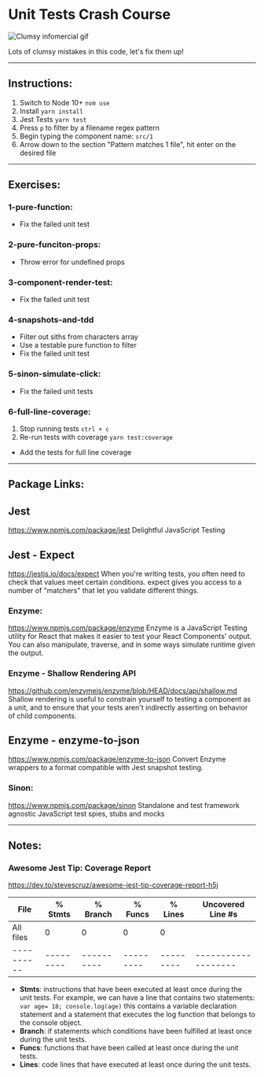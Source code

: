 # Unit Tests Crash Course

![Clumsy infomercial gif](https://i.pinimg.com/originals/f8/cc/8f/f8cc8fefcd977a03aabd0a374fb9969f.gif)

Lots of clumsy mistakes in this code, let's fix them up!

---

## Instructions:

1. Switch to Node 10+
   `nvm use`
2. Install
   `yarn install`
3. Jest Tests
   `yarn test`
4. Press `p` to filter by a filename regex pattern
5. Begin typing the component name: `src/1`
6. Arrow down to the section "Pattern matches 1 file", hit enter on the desired file

---

## Exercises:

### 1-pure-function:

- Fix the failed unit test

### 2-pure-funciton-props:

- Throw error for undefined props

### 3-component-render-test:

- Fix the failed unit test

### 4-snapshots-and-tdd

- Filter out siths from characters array
- Use a testable pure function to filter
- Fix the failed unit test

### 5-sinon-simulate-click:

- Fix the failed unit tests

### 6-full-line-coverage:

1. Stop running tests
   `ctrl + c`
2. Re-run tests with coverage
   `yarn test:coverage`

- Add the tests for full line coverage

---

## Package Links:

## Jest

https://www.npmjs.com/package/jest
Delightful JavaScript Testing

## Jest - Expect

https://jestjs.io/docs/expect
When you're writing tests, you often need to check that values meet certain conditions. expect gives you access to a number of "matchers" that let you validate different things.

### Enzyme:

https://www.npmjs.com/package/enzyme
Enzyme is a JavaScript Testing utility for React that makes it easier to test your React Components' output. You can also manipulate, traverse, and in some ways simulate runtime given the output.

### Enzyme - Shallow Rendering API

https://github.com/enzymejs/enzyme/blob/HEAD/docs/api/shallow.md
Shallow rendering is useful to constrain yourself to testing a component as a unit, and to ensure that your tests aren't indirectly asserting on behavior of child components.

## Enzyme - enzyme-to-json

https://www.npmjs.com/package/enzyme-to-json
Convert Enzyme wrappers to a format compatible with Jest snapshot testing.

### Sinon:

https://www.npmjs.com/package/sinon
Standalone and test framework agnostic JavaScript test spies, stubs and mocks

---

## Notes:

### Awesome Jest Tip: Coverage Report

https://dev.to/stevescruz/awesome-jest-tip-coverage-report-h5j

| File       | % Stmts   | % Branch   | % Funcs   | % Lines   | Uncovered Line #s   |
| ---------- | --------- | ---------- | --------- | --------- | ------------------- |
| All files  | 0         | 0          | 0         | 0         |
| ---------- | --------- | ---------- | --------- | --------- | ------------------- |

- **Stmts**: instructions that have been executed at least once during the unit tests. For example, we can have a line that contains two statements: `var age= 18; console.log(age)` this contains a variable declaration statement and a statement that executes the log function that belongs to the console object.
- **Branch**: if statements which conditions have been fulfilled at least once during the unit tests.
- **Funcs**: functions that have been called at least once during the unit tests.
- **Lines**: code lines that have executed at least once during the unit tests.
